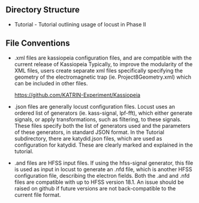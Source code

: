 Directory Structure
-------------------

*  Tutorial - Tutorial outlining usage of locust in Phase II

File Conventions
-------------------
*  .xml files are kassiopeia configuration files, and are compatible with the current release of Kassiopeia
   Typically, to improve the modularity of the XML files, users create separate xml files specifically specifying the geometry of the electromagnetic trap (ie. Project8Geometry.xml) which can be included in other files.

    https://github.com/KATRIN-Experiment/Kassiopeia

*  .json files are generally locust configuration files. Locust uses an ordered list of generators (ie. kass-signal, lpf-fft), which either generate signals, or apply transformations, such as filtering, to these signals. These files specify both the list of generators used and the parameters of these generators, in standard JSON format.
  In the Tutorial subdirectory, there are katydid.json files, which are used as configuration for katydid. These are clearly marked and explained in the tutorial.


*  .and files are HFSS input files. If using the hfss-signal generator, this file is used as input in locust to generate an .nfd file, which is another HFSS configuration file, describing the electron fields. Both the .and and .nfd files are compatible with up to HFSS version 18.1. An issue should be raised on github if future versions are not back-compatible to the current file format.



